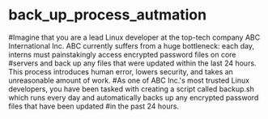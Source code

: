 # back_up_process_autmation

#Imagine that you are a lead Linux developer at the top-tech company ABC International Inc. ABC currently suffers from a huge bottleneck: each day, interns must painstakingly access encrypted password files on core #servers and back up any files that were updated within the last 24 hours. This process introduces human error, lowers security, and takes an unreasonable amount of work.
#As one of ABC Inc.'s most trusted Linux developers, you have been tasked with creating a script called backup.sh which runs every day and automatically backs up any encrypted password files that have been updated #in the past 24 hours.
